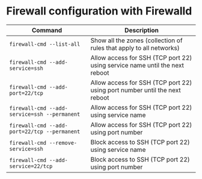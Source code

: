 # Firewall configuration with Firewalld

| Command | Description |
|---------|-------------|
| `firewall-cmd --list-all` | Show all the zones (collection of rules that apply to all networks) |
| `firewall-cmd --add-service=ssh` | Allow access for SSH (TCP port 22) using service name until the next reboot |
| `firewall-cmd --add-port=22/tcp` | Allow access for SSH (TCP port 22) using port number until the next reboot |
| `firewall-cmd --add-service=ssh --permanent` | Allow access for SSH (TCP port 22) using service name |
| `firewall-cmd --add-port=22/tcp --permanent` | Allow access for SSH (TCP port 22) using port number |
| `firewall-cmd --remove-service=ssh` | Block access to SSH (TCP port 22) using service name |
| `firewall-cmd --add-service=22/tcp` | Block access to SSH (TCP port 22) using port number |
